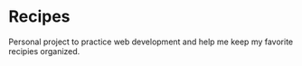 # Recipes
Personal project to practice web development and help me keep my favorite recipies organized.
